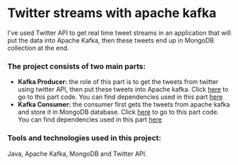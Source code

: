 # Twitter streams with apache kafka
I've used Twitter API to get real time tweet streams in an application that will put the data into Apache Kafka, then these tweets end up in MongoDB collection at the end.

### The project consists of two main parts:
- **Kafka Producer:** the role of this part is to get the tweets from twitter using twitter API, then put these tweets into Apache kafka. Click [here](/Kafka_producer_twitter/kafkaProducer/twitterProducer.java) to go to this part code. You can find dependencies used in this part [here](/Kafka_producer_twitter/pom.xml)
- **Kafka Consumer:** the consumer first gets the tweets from apache kafka and store it in MongoDB database. Click [here](/Kafka_consumer_mongoDB/kafkaConsumer/mongodbConsumer.java) to go to this part code. You can find dependencies used in this part [here](/Kafka_consumer_mongoDB/pom.xml)


### Tools and technologies used in this project:
Java, Apache Kafka, MongoDB and Twitter API.
